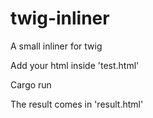 # twig-inliner
A small inliner for twig

Add your html inside 'test.html'

Cargo run

The result comes in 'result.html'
